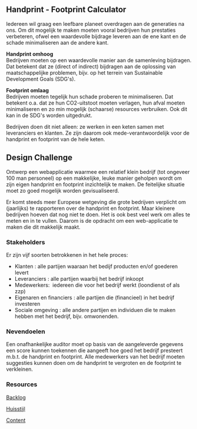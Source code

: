 ## Handprint - Footprint Calculator

Iedereen wil graag een leefbare planeet overdragen aan de generaties na ons. Om dit mogelijk te maken moeten vooral bedrijven hun prestaties verbeteren, ofwel een waardevolle bijdrage leveren aan de ene kant en de schade minimaliseren aan de andere kant. 

**Handprint omhoog**  
Bedrijven moeten op een waardevolle manier aan de samenleving bijdragen. Dat betekent dat ze (direct of indirect) bijdragen aan de oplossing van maatschappelijke problemen, bijv. op het terrein van Sustainable Development Goals (SDG's).

**Footprint omlaag **  
Bedrijven moeten tegelijk hun schade proberen te minimaliseren. Dat betekent o.a. dat ze hun CO2-uitstoot moeten verlagen, hun afval moeten minimaliseren en zo min mogelijk (schaarse) resources verbruiken. Ook dit kan in de SDG's worden uitgedrukt.

Bedrijven doen dit niet alleen: ze werken in een keten samen met leveranciers en klanten. Ze zijn daarom ook mede-verantwoordelijk voor de handprint en footprint van de hele keten. 

## Design Challenge
Ontwerp een webapplicatie waarmee een relatief klein bedrijf (tot ongeveer 100 man personeel) op een makkelijke, leuke manier geholpen wordt om zijn eigen handprint en footprint inzichtelijk te maken. De feitelijke situatie moet zo goed mogelijk worden gevisualiseerd. 

Er komt steeds meer Europese wetgeving die grote bedrijven verplicht om (jaarlijks) te rapporteren over de handprint en footprint. Maar kleinere bedrijven hoeven dat nog niet te doen. Het is ook best veel werk om alles te meten en in te vullen. Daarom is de opdracht om een web-applicatie te maken die dit makkelijk maakt.

### Stakeholders
Er zijn vijf soorten betrokkenen in het hele proces:

* Klanten : alle partijen waaraan het bedijf producten en/of goederen levert
* Leveranciers : alle partijen waarbij het bedrijf inkoopt
* Medewerkers:  iedereen die voor het bedrijf werkt (loondienst of als zzp)
* Eigenaren en financiers : alle partijen die (financieel) in het bedrijf investeren
* Sociale omgeving : alle andere partijen en individuen die te maken hebben met het bedrijf, bijv. omwonenden.

### Nevendoelen
Een onafhankelijke auditor moet op basis van de aangeleverde gegevens een score kunnen toekennen die aangeeft hoe goed het bedrijf presteert m.b.t. de handprint en footprint.
Alle medewerkers van het bedrijf moeten suggesties kunnen doen om de handprint te vergroten en de footprint te verkleinen.

### Resources

[Backlog](https://github.com/orgs/fdnd-agency/projects/25/views/2)

[Huisstijl]()  

[Content]()  
